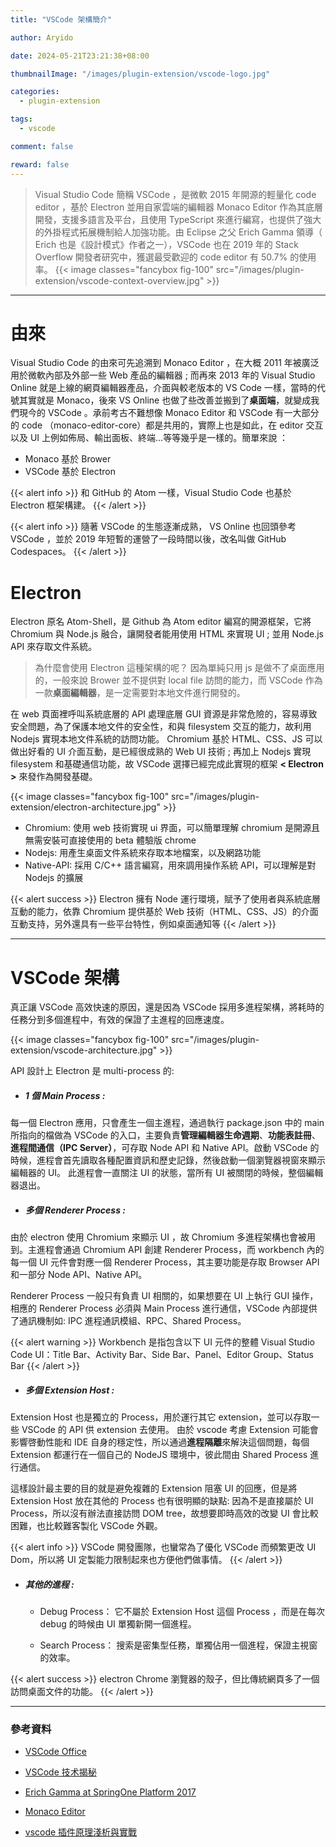 ```yaml
---
title: "VSCode 架構簡介"

author: Aryido

date: 2024-05-21T23:21:38+08:00

thumbnailImage: "/images/plugin-extension/vscode-logo.jpg"

categories:
  - plugin-extension

tags:
  - vscode

comment: false

reward: false
---
```


<!--BODY-->

> Visual Studio Code 簡稱 VSCode ，是微軟 2015 年開源的輕量化 code editor ，基於 Electron 並用自家雲端的編輯器 Monaco Editor 作為其底層開發，支援多語言及平台，且使用 TypeScript 來進行編寫，也提供了強大的外掛程式拓展機制給人加強功能。由 Eclipse 之父 Erich Gamma 領導（ Erich 也是《設計模式》作者之一），VSCode 也在 2019 年的 Stack Overflow 開發者研究中，獲選最受歡迎的 code editor 有 50.7% 的使用率。
> {{< image classes="fancybox fig-100" src="/images/plugin-extension/vscode-context-overview.jpg" >}}

<!--more-->

---

# 由來

Visual Studio Code 的由來可先追溯到 Monaco Editor ，在大概 2011 年被廣泛用於微軟內部及外部一些 Web 產品的編輯器 ; 而再來 2013 年的 Visual Studio Online 就是上線的網頁編輯器產品，介面與較老版本的 VS Code 一樣，當時的代號其實就是 Monaco，後來 VS Online 也做了些改善並搬到了**桌面端**，就變成我們現今的 VSCode 。承前考古不難想像 Monaco Editor 和 VSCode 有一大部分的 code （monaco-editor-core）都是共用的，實際上也是如此，在 editor 交互以及 UI 上例如佈局、輸出面板、終端...等等幾乎是一樣的。簡單來說 ：

- Monaco 基於 Brower
- VSCode 基於 Electron

{{< alert info >}}
和 GitHub 的 Atom 一樣，Visual Studio Code 也基於 Electron 框架構建。
{{< /alert >}}

{{< alert info >}}
隨著 VSCode 的生態逐漸成熟， VS Online 也回頭參考 VSCode ，並於 2019 年短暫的運營了一段時間以後，改名叫做 GitHub Codespaces。
{{< /alert >}}

# Electron

Electron 原名 Atom-Shell，是 Github 為 Atom editor 編寫的開源框架，它將 Chromium 與 Node.js 融合，讓開發者能用使用 HTML 來實現 UI ; 並用 Node.js API 來存取文件系統。

> 為什麼會使用 Electron 這種架構的呢？ 因為單純只用 js 是做不了桌面應用的，一般來說 Brower 並不提供對 local file 訪問的能力，而 VSCode 作為一款**桌面編輯器**，是一定需要對本地文件進行開發的。

在 web 頁面裡呼叫系統底層的 API 處理底層 GUI 資源是非常危險的，容易導致安全問題，為了保護本地文件的安全性，和與 filesystem 交互的能力，故利用 Nodejs 實現本地文件系統的訪問功能。 Chromium 基於 HTML、CSS、JS 可以做出好看的 UI 介面互動，是已經很成熟的 Web UI 技術 ; 再加上 Nodejs 實現 filesystem 和基礎通信功能，故 VSCode 選擇已經完成此實現的框架 **< Electron >** 來發作為開發基礎。

{{< image classes="fancybox fig-100" src="/images/plugin-extension/electron-architecture.jpg" >}}

- Chromium: 使用 web 技術實現 ui 界面，可以簡單理解 chromium 是開源且無需安裝可直接使用的 beta 體驗版 chrome
- Nodejs: 用產生桌面文件系統來存取本地檔案，以及網路功能
- Native-API: 採用 C/C++ 語言編寫，用來調用操作系統 API，可以理解是對 Nodejs 的擴展

{{< alert success >}}
Electron 擁有 Node 運行環境，賦予了使用者與系統底層互動的能力，依靠 Chromium 提供基於 Web 技術（HTML、CSS、JS）的介面互動支持，另外還具有一些平台特性，例如桌面通知等
{{< /alert >}}

---

# VSCode 架構

真正讓 VSCode 高效快速的原因，還是因為 VSCode 採用多進程架構，將耗時的任務分到多個進程中，有效的保證了主進程的回應速度。

{{< image classes="fancybox fig-100" src="/images/plugin-extension/vscode-architecture.jpg" >}}

API 設計上 Electron 是 multi-process 的:

- ##### **1 個 Main Process** :

每一個 Electron 應用，只會產生一個主進程，通過執行 package.json 中的 main 所指向的檔做為 VSCode 的入口，主要負責**管理編輯器生命週期**、**功能表註冊**、**進程間通信（IPC Server）**，可存取 Node API 和 Native API。啟動 VSCode 的時候，進程會首先讀取各種配置資訊和歷史記錄，然後啟動一個瀏覽器視窗來顯示編輯器的 UI。 此進程會一直關注 UI 的狀態，當所有 UI 被關閉的時候，整個編輯器退出。

- ##### **多個 Renderer Process** :

由於 electron 使用 Chromium 來顯示 UI ，故 Chromium 多進程架構也會被用到。主進程會通過 Chromium API 創建 Renderer Process，而 workbench 內的每一個 UI 元件會對應一個 Renderer Process，其主要功能是存取 Browser API 和一部分 Node API、Native API。

Renderer Process 一般只有負責 UI 相關的，如果想要在 UI 上執行 GUI 操作，相應的 Renderer Process 必須與 Main Process 進行通信，VSCode 內部提供了通訊機制如: IPC 進程通訊模組、RPC、Shared Process。

{{< alert warning >}}
Workbench 是指包含以下 UI 元件的整體 Visual Studio Code UI：Title Bar、Activity Bar、Side Bar、Panel、Editor Group、Status Bar
{{< /alert >}}

- ##### **多個 Extension Host** :

Extension Host 也是獨立的 Process，用於運行其它 extension，並可以存取一些 VSCode 的 API 供 extension 去使用。 由於 vscode 考慮 Extension 可能會影響啓動性能和 IDE 自身的穩定性，所以通過**進程隔離**來解決這個問題，每個 Extension 都運行在一個自己的 NodeJS 環境中，彼此間由 Shared Process 進行通信。

這樣設計最主要的目的就是避免複雜的 Extension 阻塞 UI 的回應，但是將 Extension Host 放在其他的 Process 也有很明顯的缺點: 因為不是直接屬於 UI Process，所以沒有辦法直接訪問 DOM tree，故想要即時高效的改變 UI 會比較困難，也比較難客製化 VSCode 外觀。

{{< alert info >}}
VSCode 開發團隊，也蠻常為了優化 VSCode 而頻繁更改 UI Dom，所以將 UI 定製能力限制起來也方便他們做事情。
{{< /alert >}}

- ##### **其他的進程** :

  - Debug Process： 它不屬於 Extension Host 這個 Process ，而是在每次 debug 的時候由 UI 單獨新開一個進程。

  - Search Process： 搜索是密集型任務，單獨佔用一個進程，保證主視窗的效率。

{{< alert success >}}
electron Chrome 瀏覽器的殼子，但比傳統網頁多了一個訪問桌面文件的功能。
{{< /alert >}}

---

### 參考資料

- [VSCode Office](https://code.visualstudio.com/docs)

- [VSCode 技术揭秘](https://juejin.cn/post/6844903981559316488)

- [Erich Gamma at SpringOne Platform 2017](https://www.youtube.com/watch?v=Vs3AGfeuNKU)

- [Monaco Editor](https://juejin.cn/post/7146457023415058468)

- [vscode 插件原理淺析與實戰](https://www.readfog.com/a/1669679579178045440)
